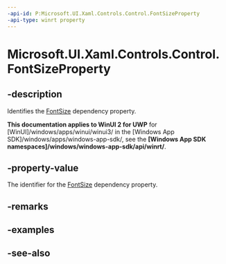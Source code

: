 ```yaml
---
-api-id: P:Microsoft.UI.Xaml.Controls.Control.FontSizeProperty
-api-type: winrt property
---
```


<!-- Property syntax
public Windows.UI.Xaml.DependencyProperty FontSizeProperty { get; }
-->

# Microsoft.UI.Xaml.Controls.Control.FontSizeProperty

## -description
Identifies the [FontSize](control_fontsize.md) dependency property.

**This documentation applies to WinUI 2 for UWP** for [WinUI]/windows/apps/winui/winui3/ in the [Windows App SDK]/windows/apps/windows-app-sdk/, see the **[Windows App SDK namespaces]/windows/windows-app-sdk/api/winrt/**.

## -property-value
The identifier for the [FontSize](control_fontsize.md) dependency property.

## -remarks

## -examples

## -see-also
